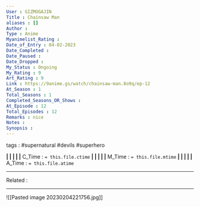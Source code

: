 ```yaml
---
User : GIZMOGAJIN
Title : Chainsaw Man
aliases : []
Author : 
Type : Anime
Myanimelist_Rating : 
Date_of_Entry : 04-02-2023 
Date_Completed : 
Date_Paused : 
Date_Dropped : 
My_Status : Ongoing
My_Rating : 9
Art_Rating : 9
Link : https://9anime.gs/watch/chainsaw-man.8o9q/ep-12
At_Season : 1
Total_Seasons : 1
Completed_Seasons_OR_Shows : 
At_Episode : 12
Total_Episodes : 12
Remarks : nice
Notes : 
Synopsis : 
---
```

 tags : #supernatural #devils #superhero 

**|  |  |  |  |** C_Time : `= this.file.ctime` **|  |  |  |  |** M_Time : `= this.file.mtime` **|  |  |  |  |** A_Time : `= this.file.atime` 

---
Related : 

---
![[Pasted image 20230204221756.jpg]]
